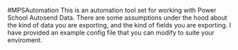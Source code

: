 #MPSAutomation
This is an automation tool set for working with Power School Autosend Data. There are some assumptions under the hood about the kind of data you are exporting, and the kind of fields you are exporting. I have provided an example config file that you can modify to suite your enviroment. 